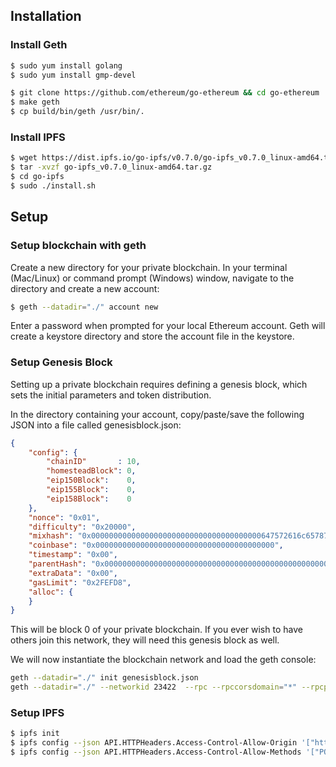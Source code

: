 ## Installation

### Install Geth

```bash
$ sudo yum install golang
$ sudo yum install gmp-devel

$ git clone https://github.com/ethereum/go-ethereum && cd go-ethereum
$ make geth
$ cp build/bin/geth /usr/bin/.
```
### Install IPFS
```bash
$ wget https://dist.ipfs.io/go-ipfs/v0.7.0/go-ipfs_v0.7.0_linux-amd64.tar.gz
$ tar -xvzf go-ipfs_v0.7.0_linux-amd64.tar.gz
$ cd go-ipfs
$ sudo ./install.sh
```

## Setup
### Setup blockchain with geth
Create a new directory for your private blockchain. In your terminal (Mac/Linux) or command prompt (Windows) window, navigate to the directory and create a new account:

```bash
$ geth --datadir="./" account new
```
Enter a password when prompted for your local Ethereum account. Geth will create a keystore directory and store the account file in the keystore.

### Setup Genesis Block

Setting up a private blockchain requires defining a genesis block, which sets the initial parameters and token distribution.

In the directory containing your account, copy/paste/save the following JSON into a file called genesisblock.json:
```json
{
    "config": {
        "chainID"       : 10,
        "homesteadBlock": 0,
        "eip150Block":    0,
        "eip155Block":    0,
        "eip158Block":    0
    },
    "nonce": "0x01",
    "difficulty": "0x20000",
    "mixhash": "0x00000000000000000000000000000000000000647572616c65787365646c6578",
    "coinbase": "0x0000000000000000000000000000000000000000",
    "timestamp": "0x00",
    "parentHash": "0x0000000000000000000000000000000000000000000000000000000000000000",
    "extraData": "0x00",
    "gasLimit": "0x2FEFD8",
    "alloc": {
    }
}
```

This will be block 0 of your private blockchain. If you ever wish to have others join this network, they will need this genesis block as well.

We will now instantiate the blockchain network and load the geth console:
```bash
geth --datadir="./" init genesisblock.json
geth --datadir="./" --networkid 23422  --rpc --rpccorsdomain="*" --rpcport="8545" --minerthreads="1" --mine --nodiscover --maxpeers=0 --unlock 0 console --allow-insecure-unlock
```

### Setup IPFS
```bash
$ ipfs init
$ ipfs config --json API.HTTPHeaders.Access-Control-Allow-Origin '["http://localhost:3000", "https://webui.ipfs.io", "http://127.0.0.1:5001"]'
$ ipfs config --json API.HTTPHeaders.Access-Control-Allow-Methods '["POST"]'
```
